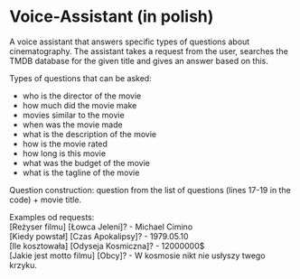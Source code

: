 # Voice-Assistant (in polish)
A voice assistant that answers specific types of questions about cinematography. The assistant takes a request from the user, searches the TMDB database for the given title and gives an answer based on this.

Types of questions that can be asked:
- who is the director of the movie
- how much did the movie make
- movies similar to the movie
- when was the movie made
- what is the description of the movie
- how is the movie rated
- how long is this movie
- what was the budget of the movie
- what is the tagline of the movie

Question construction: question from the list of questions (lines 17-19 in the code) + movie title.

Examples od requests:   
[Reżyser filmu] [Łowca Jeleni]? - Michael Cimino  
[Kiedy powstał] [Czas Apokalipsy]? - 1979.05.10  
[Ile kosztowała] [Odyseja Kosmiczna]? - 12000000$  
[Jakie jest motto filmu] [Obcy]? - W kosmosie nikt nie usłyszy twego krzyku.
